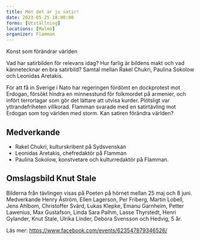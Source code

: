 ```yaml
---
title: Men det är ju satir!
date: 2023-05-25 18:00:00
forms: [Utställning]
locations: [Malmö]
organizer: Flamman
---
```

Konst som förändrar världen

Vad har satirbilden för relevans idag? Hur farlig är bildens makt och vad kännetecknar en bra satirbild? Samtal mellan Rakel Chukri, Paulina Sokolow och Leonidas Aretakis.

För att få in Sverige i Nato har regeringen fördömt en dockprotest mot Erdogan, försökt hindra en minnesstund för folkmordet på armenier, och infört terrorlagar som gör det lättare att utvisa kurder. Plötsligt var yttrandefriheten villkorad. Flamman svarade med en satirtävling mot Erdogan som tog världen med storm. Kan satiren förändra världen?

## Medverkande
* Rakel Chukri, kulturskribent på Sydsvenskan
* Leonidas Aretakis, chefredaktör på Flamman
* Paulina Sokolow, konstvetare och kulturredaktör på Flamman.

## Omslagsbild Knut Stale

Bilderna från tävlingen visas på Poeten på hörnet mellan 25 maj och 8 juni. Medverkande Henry Åström, Ellen Lagerson, Per Friberg, Martin Lobell, Jens Ahlbom, Christoffer Svärd, Lukas Klepke, Emanu Garnheim, Petter Lawenius, Max Gustafson, Linda Sara Palhm, Lasse Thyrstedt, Henri Gylander, Knut Stale, Ulrika Linder, Debora Svensson och Hedvig, 5 år.

Läs mer: https://www.facebook.com/events/623547879346526/
